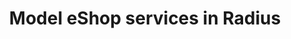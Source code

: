 ---
type: docs
title: "Model eShop services in Radius"
linkTitle: "Model services"
slug: "model-services"
description: "Learn how to model the eShop services in Radius"
weight: 300
---